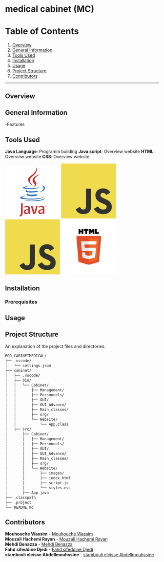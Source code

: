# medical cabinet (MC)
# Table of Contents

1. [Overview](#overview)
2. [General Information](#general-information)
3. [Tools Used](#tools-used)
4. [Installation](#installation)
5. [Usage](#usage)
6. [Project Structure](#project-structure)
7. [Contributors](#contributors)

---

## Overview


## General Information
-Features
    

## Tools Used
**Java Language**: Programm building
**Java script**: Overview website
**HTML**: Overview website
**CSS**: Overview website


![JAVA](/Images/Frame%203.png)
![Java script](/Images/image%202.png)
![CSS](/Images/image%202.png)
![HTML](/Images/image.png)
## Installation
### Prerequisites



## Usage


## Project Structure
An explanation of the project files and directories.

```plaintext
POO_CABINETMEDICAL/
├── .vscode/
│   └── settings.json
├── cabinet/
│   ├── .vscode/
│   ├── bin/
│   │   └── Cabinet/
│   │       ├── Management/
│   │       ├── Personnels/
│   │       ├── GUI/
│   │       ├── GUI_Advance/
│   │       ├── Main_classes/
│   │       ├── org/
│   │       └── Website/
│   │           └── App.class
│   ├── src/
│       ├── Cabinet/
│       │   ├── Management/
│       │   ├── Personnels/
│       │   ├── GUI/
│       │   ├── GUI_Advance/
│       │   ├── Main_classes/
│       │   ├── org/
│       │   └── Website/
│       │       ├── images/
│       │       ├── index.html
│       │       ├── script.js
│       │       └── styles.css
│       ├── App.java
├── .classpath
├── .project
└── README.md

```

## Contributors

**Mouhouche Wassim** - [Mouhouche Wassim](https://github.com/wassimmho)<br>
**Mouzali Hachemi Rayan** - [Mouzali Hachemi Rayan](https://github.com/rayan3230)<br>
**Mehdi Benazza** - [Mehdi Benazza](https://github.com/MehdiBenazza)<br>
**Fahd sifeddine Djedi** - [Fahd sifeddine Djedi](https://github.com/FahdDjedi)<br>
**stambouli eleisse Abdellmouhssine** - [stambouli eleisse Abdellmouhssine](https://github.com/stamboulieleisse)<br>
